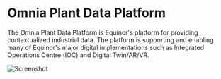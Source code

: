 # Omnia Plant Data Platform

The Omnia Plant Data Platform is Equinor's platform for providing contextualized industrial data. The platform is supporting and enabling 
many of Equinor's major digital implementations such as Integrated Operations Centre (IOC) and Digital Twin/AR/VR.

![Screenshot](./attachments/overall_building_blocks.JPG)
